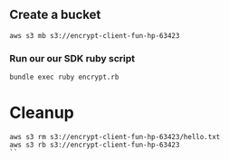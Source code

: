 ## Create a bucket
```
aws s3 mb s3://encrypt-client-fun-hp-63423
```

### Run our our SDK ruby script
```
bundle exec ruby encrypt.rb
```

# Cleanup 
```
aws s3 rm s3://encrypt-client-fun-hp-63423/hello.txt
aws s3 rb s3://encrypt-client-fun-hp-63423
``